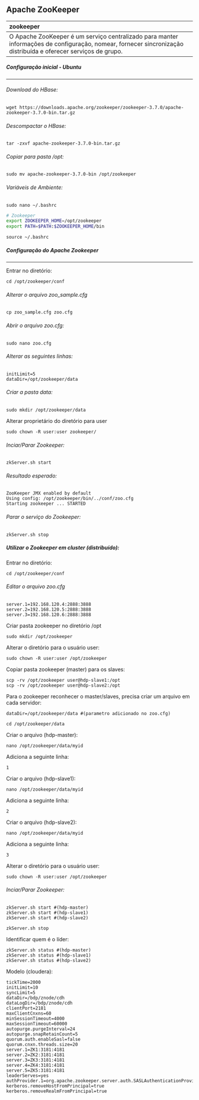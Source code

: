 ## Apache ZooKeeper

| zookeeper                                                    |
| :----------------------------------------------------------- |
| O Apache ZooKeeper é um serviço centralizado para manter informações de configuração, nomear, fornecer sincronização distribuída e oferecer serviços de grupo. |

##### Configuração inicial - Ubuntu

------

###### Download do HBase:

```shell
wget https://downloads.apache.org/zookeeper/zookeeper-3.7.0/apache-zookeeper-3.7.0-bin.tar.gz
```

###### Descompactar o HBase:

```shell
tar -zxvf apache-zookeeper-3.7.0-bin.tar.gz
```

###### Copiar para pasta /opt:

```shell
sudo mv apache-zookeeper-3.7.0-bin /opt/zookeeper
```

###### Variáveis de Ambiente:

```shell
sudo nano ~/.bashrc
```

```sh
# Zookeeper
export ZOOKEEPER_HOME=/opt/zookeeper
export PATH=$PATH:$ZOOKEEPER_HOME/bin
```

```shell
source ~/.bashrc
```

##### Configuração do Apache Zookeeper

------

Entrar no diretório:

```
cd /opt/zookeeper/conf
```

###### Alterar o arquivo zoo_sample.cfg

```shell
cp zoo_sample.cfg zoo.cfg
```

###### Abrir o arquivo zoo.cfg:

```shell
sudo nano zoo.cfg
```

###### Alterar as seguintes linhas:

```shell
initLimit=5
dataDir=/opt/zookeeper/data
```

###### Criar a pasta data:

```shell
sudo mkdir /opt/zookeeper/data
```

Alterar proprietário do diretório para user

```shell
sudo chown -R user:user zookeeper/
```

###### Inciar/Parar Zookeeper:

```shell
zkServer.sh start
```

###### Resultado esperado:

```shell
ZooKeeper JMX enabled by default
Using config: /opt/zookeeper/bin/../conf/zoo.cfg
Starting zookeeper ... STARTED
```

###### Parar o serviço do Zookeeper:

```shell
zkServer.sh stop
```

##### Utilizar o Zookeeper em cluster (distribuído):

Entrar no diretório:

```
cd /opt/zookeeper/conf
```

###### Editar o arquivo zoo.cfg

```shell
server.1=192.168.120.4:2888:3888
server.2=192.168.120.5:2888:3888
server.3=192.168.120.6:2888:3888
```

Criar pasta zookeeper no diretório /opt

```
sudo mkdir /opt/zookeeper
```

Alterar o diretório para o usuário user:

```
sudo chown -R user:user /opt/zookeeper
```

Copiar pasta zookeeper (master) para os slaves:

```
scp -rv /opt/zookeeper user@hdp-slave1:/opt
scp -rv /opt/zookeeper user@hdp-slave2:/opt
```

Para o zookeeper reconhecer o master/slaves, precisa criar um arquivo em cada servidor: 

```shell
dataDir=/opt/zookeeper/data #(parametro adicionado no zoo.cfg)

cd /opt/zookeeper/data
```

Criar o arquivo (hdp-master):

```
nano /opt/zookeeper/data/myid
```

Adiciona a seguinte linha:

```
1
```

Criar o arquivo (hdp-slave1):

```
nano /opt/zookeeper/data/myid
```

Adiciona a seguinte linha:

```
2
```

Criar o arquivo (hdp-slave2):

```
nano /opt/zookeeper/data/myid
```

Adiciona a seguinte linha:

```
3
```

Alterar o diretório para o usuário user:

```
sudo chown -R user:user /opt/zookeeper
```

###### Inciar/Parar Zookeeper:

```shell
zkServer.sh start #(hdp-master)
zkServer.sh start #(hdp-slave1)
zkServer.sh start #(hdp-slave2)
```

```shell
zkServer.sh stop
```

Identificar quem é o líder:

```shell
zkServer.sh status #(hdp-master)
zkServer.sh status #(hdp-slave1)
zkServer.sh status #(hdp-slave2)
```

Modelo (cloudera):

```shell
tickTime=2000
initLimit=10
syncLimit=5
dataDir=/bdp/znode/cdh
dataLogDir=/bdp/znode/cdh
clientPort=2181
maxClientCnxns=60
minSessionTimeout=4000
maxSessionTimeout=60000
autopurge.purgeInterval=24
autopurge.snapRetainCount=5
quorum.auth.enableSasl=false
quorum.cnxn.threads.size=20
server.1=ZK1:3181:4181
server.2=ZK2:3181:4181
server.3=ZK3:3181:4181
server.4=ZK4:3181:4181
server.5=ZK5:3181:4181
leaderServes=yes
authProvider.1=org.apache.zookeeper.server.auth.SASLAuthenticationProvider
kerberos.removeHostFromPrincipal=true
kerberos.removeRealmFromPrincipal=true
```

